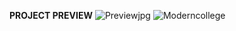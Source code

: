 <b>PROJECT PREVIEW</b>
![Previewjpg](https://github.com/Atharv-Ghule/HTML-JavaScript/blob/main/PROJECT/Preview.jpg)
![Moderncollege](https://user-images.githubusercontent.com/96678259/157467248-9d0adad1-cf17-4f0f-ad1b-fb5644018902.jpeg)
